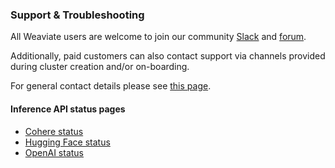### Support & Troubleshooting

All Weaviate users are welcome to join our community [Slack](https://weaviate.io/slack) and [forum](https://forum.weaviate.io/).

Additionally, paid customers can also contact support via channels provided during cluster creation and/or on-boarding.

For general contact details please see [this page](https://console.weaviate.cloud/contact).

#### Inference API status pages

- [Cohere status](https://status.cohere.ai/)
- [Hugging Face status](https://status.huggingface.co/)
- [OpenAI status](https://status.openai.com/)
